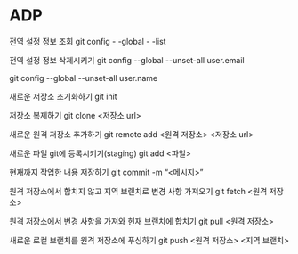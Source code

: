 # ADP

전역 설정 정보 조회
git config - -global - -list

전역 설정 정보 삭제시키기
git config --global --unset-all user.email

git config --global --unset-all user.name

새로운 저장소 초기화하기
git init

저장소 복제하기
git clone <저장소 url>

새로운 원격 저장소 추가하기
git remote add <원격 저장소> <저장소 url>

새로운 파일 git에 등록시키기(staging)
git add <파일>

현재까지 작업한 내용 저장하기
git commit -m “<메시지>”

원격 저장소에서 합치지 않고 지역 브랜치로 변경 사항 가져오기
git fetch <원격 저장소>

원격 저장소에서 변경 사항을 가져와 현재 브랜치에 합치기
git pull <원격 저장소>

새로운 로컬 브랜치를 원격 저장소에 푸싱하기
git push <원격 저장소> <지역 브랜치>
